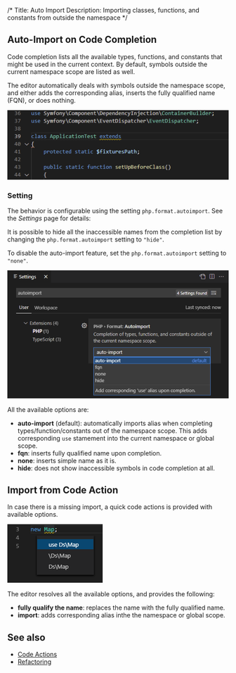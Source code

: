 /*
Title: Auto Import
Description: Importing classes, functions, and constants from outside the namespace
*/

## Auto-Import on Code Completion

Code completion lists all the available types, functions, and constants that might be used in the current context. By default, symbols outside the current namespace scope are listed as well.

The editor automatically deals with symbols outside the namespace scope, and either adds the corresponding alias, inserts the fully qualified name (FQN), or does nothing.

![auto import](../imgs/vsc-autoimport.gif)

### Setting

The behavior is configurable using the setting `php.format.autoimport`. See the *Settings* page for details:

It is possible to hide all the inaccessible names from the completion list by changing the `php.format.autoimport` setting to `"hide"`.

To disable the auto-import feature, set the `php.format.autoimport` setting to `"none"`.

![auto import settings](../imgs/autoimport-settings.png)

All the available options are:

  - **auto-import** (default): automatically imports alias when completing types/function/constants out of the namespace scope. This adds corresponding `use` stamement into the current namespace or global scope.
  - **fqn**: inserts fully qualified name upon completion.
  - **none**: inserts simple name as it is.
  - **hide**: does not show inaccessible symbols in code completion at all.

## Import from Code Action

In case there is a missing import, a quick code actions is provided with available options.

![Resolve missing namespace](../imgs/missing-namespace-fix.png)

The editor resolves all the available options, and provides the following:

- **fully qualify the name**: replaces the name with the fully qualified name.
- **import**: adds corresponding alias inthe the namespace or global scope.

## See also

- [Code Actions](code-actions)
- [Refactoring](refactoring)
